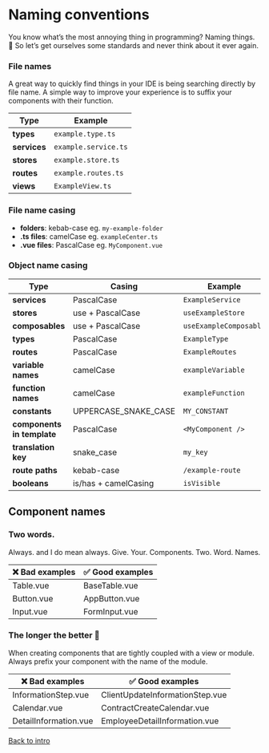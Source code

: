 # Naming conventions

You know what’s the most annoying thing in programming? Naming things. 🥲 So let’s get ourselves some standards and never
think about it ever again.

### File names

A great way to quickly find things in your IDE is being searching directly by file name. A simple way to improve your
experience is to suffix your components with their function.

| Type         | Example              | 
|--------------|----------------------|
| **types**    | `example.type.ts`    | 
| **services** | `example.service.ts` | 
| **stores**   | `example.store.ts`   |
| **routes**   | `example.routes.ts`  |
| **views**    | `ExampleView.ts`     |

### File name casing

- **folders**: kebab-case eg. `my-example-folder`
- **.ts files**: camelCase eg. `exampleCenter.ts`
- **.vue files**: PascalCase eg. `MyComponent.vue`

### Object name casing

| Type                       | Casing               | Example                |
|----------------------------|----------------------|------------------------|
| **services**               | PascalCase           | `ExampleService`       |
| **stores**                 | use + PascalCase     | `useExampleStore`      |
| **composables**            | use + PascalCase     | `useExampleComposable` |
| **types**                  | PascalCase           | `ExampleType`          |
| **routes**                 | PascalCase           | `ExampleRoutes`        |
| **variable names**         | camelCase            | `exampleVariable`      |
| **function names**         | camelCase            | `exampleFunction`      |
| **constants**              | UPPERCASE_SNAKE_CASE | `MY_CONSTANT`          |
| **components in template** | PascalCase           | `<MyComponent />`      |
| **translation key**        | snake_case           | `my_key`               |
| **route paths**            | kebab-case           | `/example-route`       |
| **booleans**               | is/has + camelCasing | `isVisible`            |

## Component names

### Two words.

Always. and I do mean always. Give. Your. Components. Two. Word. Names.

| ❌ Bad examples | ✅ Good examples | 
|----------------|-----------------|
| Table.vue      | BaseTable.vue   | 
| Button.vue     | AppButton.vue   | 
| Input.vue      | FormInput.vue   |

### The longer the better 🍆

When creating components that are tightly coupled with a view or module. Always prefix your component with the name of
the module.

| ❌ Bad examples        | ✅ Good examples                 | 
|-----------------------|---------------------------------|
| InformationStep.vue   | ClientUpdateInformationStep.vue | 
| Calendar.vue          | ContractCreateCalendar.vue      | 
| DetailInformation.vue | EmployeeDetailInformation.vue   |

[Back to intro](README.md)
